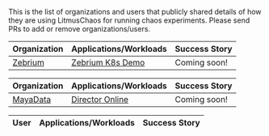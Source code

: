This is the list of organizations and users that publicly shared details of how they are using LitmusChaos for running chaos experiments. 
Please send PRs to add or remove organizations/users.

| Organization | Applications/Workloads | Success Story |
| :---         | :---               | :---
|[Zebrium](https://www.zebrium.com?utm_source=github&utm_campaign=litmuschaos_repo)|[Zebrium K8s Demo](https://github.com/zebrium/zebrium-kubernetes-demo)|Coming soon!|

| Organization | Applications/Workloads | Success Story |
| :---         | :---               | :---
|[MayaData](https://mayadata.io)|[Director Online](https://director.mayadata.io/)|Coming soon!|

| User | Applications/Workloads | Success Story |
| :--- | :--- | :--- |
